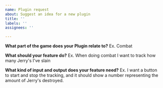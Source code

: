 ```yaml
---
name: Plugin request
about: Suggest an idea for a new plugin
title: ''
labels: ''
assignees: ''

---
```


<!-- Be aware that MooLite can not make any actions for you, it can only provide QOL plugins -->

**What part of the game does your Plugin relate to?**
Ex. Combat

**What should your feature do?**
Ex. When doing combat I want to track how many Jerry's I've slain

**What kind of input and output does your feature need?**
Ex. I want a button to start and stop the tracking, and it should show a number representing the amount of Jerry's destroyed.
